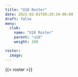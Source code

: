 ```yaml
---
title: "U18 Roster"
date: 2022-02-01T09:29:34-06:00
draft: false
menu:
  club:
    name: "U18 Roster"
    parent: "u18"
    weight: 100

roster:
  image:
---
```


{{< roster >}}

<!-- {{< roster-table table_class="table" >}}

| #  | Name        |
|----|-------------|
| 1	 | C. Nidey    |
| 7	 | P. Bugle    |
| 15 | D. Davis    |
| 25 | A. Harmon   |
| 28 | A. Wesley   |
| 29 | K. Guyer    |
| 43 | C. McColpin |
| 49 | N. Knowles  |
| 50 | D. Yarber   |
| 53 | C. Knowles  |
| 55 | G. Knowles  |
| 56 | D. Waggoner |
| 58 | B. Dillery  |
| 66 | C. Hardin   |
| 72 | A. Schrader |
| 78 | E. McColpin |

{{< /roster-table >}}

**Head Coach:** Mark Hermann -->